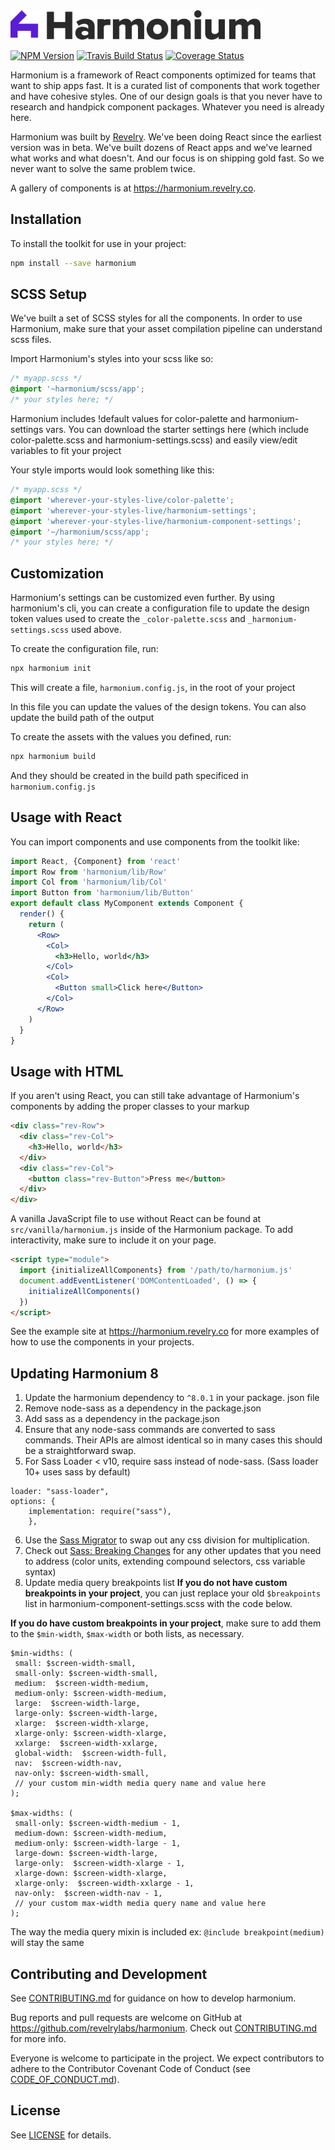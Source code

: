 <img src="docs-src/static/images/harmonium-logo.png" width="400px"/>

[![NPM Version][npm-badge]][npm-url]
[![Travis Build Status][travis-badge]][travis-url]
[![Coverage Status](https://opencov.prod.revelry.net/projects/8/badge.svg)](https://opencov.prod.revelry.net/projects/8)

Harmonium is a framework of React components optimized for teams that want to ship apps fast. It is a curated list of components that work together and have cohesive styles. One of our design goals is that you never have to research and handpick component packages. Whatever you need is already here.

Harmonium was built by [Revelry](https://revelry.co). We've been doing React since the earliest version was in beta. We've built dozens of React apps and we've learned what works and what doesn't. And our focus is on shipping gold fast. So we never want to solve the same problem twice.

A gallery of components is at https://harmonium.revelry.co.

## Installation

To install the toolkit for use in your project:

```sh
npm install --save harmonium
```

## SCSS Setup

We've built a set of SCSS styles for all the components. In order to use Harmonium, make sure that your asset compilation pipeline can understand scss files.

Import Harmonium's styles into your scss like so:

```scss
/* myapp.scss */
@import '~harmonium/scss/app';
/* your styles here; */
```

Harmonium includes !default values for color-palette and harmonium-settings vars. You can download the starter settings here (which include color-palette.scss and harmonium-settings.scss) and easily view/edit variables to fit your project

Your style imports would look something like this:

```scss
/* myapp.scss */
@import 'wherever-your-styles-live/color-palette';
@import 'wherever-your-styles-live/harmonium-settings';
@import 'wherever-your-styles-live/harmonium-component-settings';
@import '~/harmonium/scss/app';
/* your styles here; */
```

## Customization

Harmonium's settings can be customized even further. By using harmonium's cli, you can create a configuration file to update the design token values used to create the `_color-palette.scss` and `_harmonium-settings.scss` used above.

To create the configuration file, run:

```sh
npx harmonium init
```

This will create a file, `harmonium.config.js`, in the root of your project

In this file you can update the values of the design tokens. You can also update the build path of the output

To create the assets with the values you defined, run:

```sh
npx harmonium build
```

And they should be created in the build path specificed in `harmonium.config.js`

## Usage with React

You can import components and use components from the toolkit like:

```jsx
import React, {Component} from 'react'
import Row from 'harmonium/lib/Row'
import Col from 'harmonium/lib/Col'
import Button from 'harmonium/lib/Button'
export default class MyComponent extends Component {
  render() {
    return (
      <Row>
        <Col>
          <h3>Hello, world</h3>
        </Col>
        <Col>
          <Button small>Click here</Button>
        </Col>
      </Row>
    )
  }
}
```

## Usage with HTML

If you aren't using React, you can still take advantage of Harmonium's components by adding the proper classes to your markup

```html
<div class="rev-Row">
  <div class="rev-Col">
    <h3>Hello, world</h3>
  </div>
  <div class="rev-Col">
    <button class="rev-Button">Press me</button>
  </div>
</div>
```

A vanilla JavaScript file to use without React can be found at `src/vanilla/harmonium.js` inside of the Harmonium package. To add interactivity, make sure to include it on your page.

```html
<script type="module">
  import {initializeAllComponents} from '/path/to/harmonium.js'
  document.addEventListener('DOMContentLoaded', () => {
    initializeAllComponents()
  })
</script>
```

See the example site at https://harmonium.revelry.co for more examples of how to
use the components in your projects.

## Updating Harmonium 8

1. Update the harmonium dependency to `^8.0.1` in your package. json file
2. Remove node-sass as a dependency in the package.json
3. Add sass as a dependency in the package.json
4. Ensure that any node-sass commands are converted to sass commands. Their APIs are almost identical so in many cases this should be a straightforward swap.
5. For Sass Loader < v10, require sass instead of node-sass. (Sass loader 10+ uses sass by default)
```
loader: "sass-loader",
options: {
	implementation: require("sass"),
	},
```

6. Use the [Sass Migrator](https://sass-lang.com/documentation/cli/migrator#division) to swap out any css division for multiplication. 
7. Check out [Sass: Breaking Changes](https://sass-lang.com/documentation/breaking-changes) for any other updates that you need to address (color units, extending compound selectors, css variable syntax)
8. Update media query breakpoints list
**If you do not have custom breakpoints in your project**, you can just replace your old `$breakpoints` list in harmonium-component-settings.scss with the code below.

**If you do have custom breakpoints in your project**, make sure to add them to the `$min-width`, `$max-width` or both lists, as necessary.

```
$min-widths: (
 small: $screen-width-small,
 small-only: $screen-width-small,
 medium:  $screen-width-medium,
 medium-only: $screen-width-medium,
 large:  $screen-width-large,
 large-only: $screen-width-large,
 xlarge:  $screen-width-xlarge,
 xlarge-only: $screen-width-xlarge,
 xxlarge:  $screen-width-xxlarge,
 global-width:  $screen-width-full,
 nav:  $screen-width-nav,
 nav-only: $screen-width-small,
 // your custom min-width media query name and value here
);
 
$max-widths: (
 small-only: $screen-width-medium - 1,
 medium-down: $screen-width-medium,
 medium-only: $screen-width-large - 1,
 large-down: $screen-width-large,
 large-only:  $screen-width-xlarge - 1,
 xlarge-down: $screen-width-xlarge,
 xlarge-only:  $screen-width-xxlarge - 1,
 nav-only:  $screen-width-nav - 1,
 // your custom max-width media query name and value here
);
```
The way the media query mixin is included ex: `@include breakpoint(medium)` will stay the same
 





## Contributing and Development

See [CONTRIBUTING.md](https://github.com/revelrylabs/harmonium/blob/master/CONTRIBUTING.md)
for guidance on how to develop harmonium.

Bug reports and pull requests are welcome on GitHub at https://github.com/revelrylabs/harmonium. Check out [CONTRIBUTING.md](https://github.com/revelrylabs/harmonium/blob/master/CONTRIBUTING.md) for more info.

Everyone is welcome to participate in the project. We expect contributors to
adhere to the Contributor Covenant Code of Conduct (see [CODE_OF_CONDUCT.md](https://github.com/revelrylabs/harmonium/blob/master/CODE_OF_CONDUCT.md)).

[npm-badge]: https://img.shields.io/npm/v/harmonium.svg
[npm-url]: https://www.npmjs.com/package/harmonium
[travis-badge]: https://img.shields.io/travis/revelrylabs/harmonium.svg
[travis-url]: https://travis-ci.org/revelrylabs/harmonium

## License

See [LICENSE](https://github.com/revelrylabs/harmonium/blob/master/LICENSE) for details.
